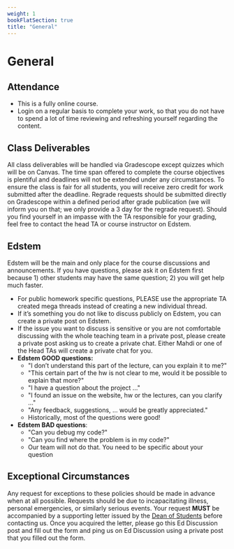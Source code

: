 ```yaml
---
weight: 1
bookFlatSection: true
title: "General"
---
```


# General

## Attendance

- This is a fully online course.
- Login on a regular basis to complete your work, so that you do not have to spend a lot of time reviewing and refreshing yourself regarding the content.

## Class Deliverables

All class deliverables will be handled via Gradescope except quizzes which will be on Canvas. The time span offered to complete the course objectives is plentiful and deadlines will not be extended under any circumstances. To ensure the class is fair for all students, you will receive zero credit for work submitted after the deadline. Regrade requests should be submitted directly on Gradescope within a defined period after grade publication (we will inform you on that; we only provide a 3 day for the regrade request). Should you find yourself in an impasse with the TA responsible for your grading, feel free to contact the head TA or course instructor on Edstem.

## Edstem

Edstem will be the main and only place for the course discussions and announcements. If you have questions, please ask it on Edstem first because 1) other students may have the same question; 2) you will get help much faster.

- For public homework specific questions, PLEASE use the appropriate TA created mega threads instead of creating a new individual thread.
- If it’s something you do not like to discuss publicly on Edstem, you can create a private post on Edstem.
- If the issue you want to discuss is sensitive or you are not comfortable discussing with the whole teaching team in a private post, please create a private post asking us to create a private chat. Either Mahdi or one of the Head TAs will create a private chat for you.
- **Edstem GOOD questions:**
  - "I don’t understand this part of the lecture, can you explain it to me?"
  - "This certain part of the hw is not clear to me, would it be possible to explain that more?"
  - "I have a question about the project …"
  - "I found an issue on the website, hw or the lectures, can you clarify …"
  - "Any feedback, suggestions, … would be greatly appreciated."
  - Historically, most of the questions were good!
- **Edstem BAD questions**:
  - "Can you debug my code?"
  - "Can you find where the problem is in my code?"
  - Our team will not do that. You need to be specific about your question


## Exceptional Circumstances

Any request for exceptions to these policies should be made in advance when at all possible. Requests should be due to incapacitating illness, personal emergencies, or similarly serious events. Your request **MUST** be accompanied by a supporting letter issued by the [Dean of Students](https://studentlife.gatech.edu/request-assistance) before contacting us. Once you acquired the letter, please go this Ed Discussion post and fill out the form and ping us on Ed Discussion using a private post that you filled out the form.
